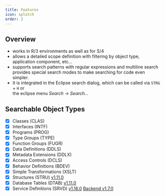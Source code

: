```yaml
---
title: Features
icon: splotch
order: 2
---
```


## Overview

- works in R/3 environments as well as for S/4
- allows a detailed scope definition with filtering by object type, application
  component, etc...
- supports search patterns with regular expressions and multiline search
  provides special search modes to make searching for code even simpler.
- It is integrated in the Eclipse search dialog, which can be called via `STRG` + `H` or  
  the eclipse menu *Search → Search...*

## Searchable Object Types

- [X] Classes (CLAS)
- [X] Interfaces (INTF)
- [X] Programs (PROG)
- [X] Type Groups (TYPE)
- [X] Function Groups (FUGR)
- [X] Data Definitions (DDLS)
- [X] Metadata Extensions (DDLX)
- [X] Access Controls (DCLS)
- [X] Behavior Definitions (BDEV)
- [X] Simple Transformations (XSLT)
- [X] Structures (STRU) <Badge type="tip" vertical="top">[v1.11.0](./release-notes.html#_1-11-0-2024-05-30)</Badge>
- [X] Database Tables (DTAB) <Badge type="tip" vertical="top">[v1.11.0](./release-notes.html#_1-11-0-2024-05-30)</Badge>
- [X] Service Definitions (SRVD) <Badge type="tip" vertical="top">[v1.16.0](./release-notes.html#_1-16-0-2025-08-15)</Badge> <Badge type="tip" vertical="top">[Backend v1.7.0](https://github.com/DevEpos/abap-code-search-tools)</Badge>
